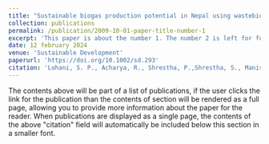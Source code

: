 ```yaml
---
title: "Sustainable biogas production potential in Nepal using wastebiomass: A spatial analysis"
collection: publications
permalink: /publication/2009-10-01-paper-title-number-1
excerpt: 'This paper is about the number 1. The number 2 is left for future work.'
date: 12 february 2024
venue: 'Sustainable Development'
paperurl: 'https://doi.org/10.1002/sd.293'
citation: 'Lohani, S. P., Acharya, R., Shrestha, P.,Shrestha, S., Manisha, K. C., & Pradhan, P. (2024). Sustainablebiogas production potential in Nepal using waste biomass: Aspatial analysis. Sustainable Development, 1–12.'
---
```


The contents above will be part of a list of publications, if the user clicks the link for the publication than the contents of section will be rendered as a full page, allowing you to provide more information about the paper for the reader. When publications are displayed as a single page, the contents of the above "citation" field will automatically be included below this section in a smaller font.
